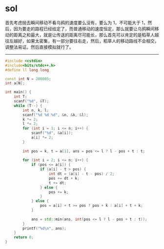 # sol

首先考虑抛去瞬间移动不看乌鸦的速度要么没有，要么为 $1$，不可能大于 $1$，然后，因为要走的路程已经给定了，而普通移动的速度恒定，那么就要让乌鸦瞬间移动的距离之和最大，就是让传送的距离尽可能长，那么首先可以肯定的是稻草人越往左越好，如果太密集，有一部分要往右走，然后，稻草人的移动路线不会相交，调整法易证。然后直接模拟就行了。

---
```cpp
#include <cstdio>
#include<bits/stdc++.h>
#define ll long long

const int N = 200005;
int a[N];

int main() {
    int T;
    scanf("%d", &T);
    while (T--) {
        int n, k, l;
        scanf("%d %d %d", &n, &k, &l);
        k *= 2;
        l *= 2;
        for (int i = 1; i <= n; i++) {
            scanf("%d", &a[i]);
            a[i] *= 2;
        }
        
        int pos = k, t = a[1], ans = pos <= l ? l - pos + t : t;
        
        for (int i = 2; i <= n; i++) {
            if (pos <= a[i]) {
                if (a[i] - t > pos) {
                    int dt = (a[i] - t - pos) / 2;
                    pos += dt + k;
                    t += dt;
                } else {
                    pos += k;
                }
            } else {
                pos = a[i] + t >= pos ? pos + k : a[i] + t + k;
            }
            
            ans = std::min(ans, int(pos <= l ? l - pos + t : t));
        }
        printf("%d\n", ans);
    }
    return 0;
}

```